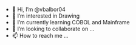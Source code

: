 - 👋 Hi, I’m @vbalbor04
- 👀 I’m interested in Drawing
- 🌱 I’m currently learning COBOL and Mainframe
- 💞️ I’m looking to collaborate on ...
- 📫 How to reach me ... 

<!---
vbalbor04/vbalbor04 is a ✨ special ✨ repository because its `README.md` (this file) appears on your GitHub profile.
You can click the Preview link to take a look at your changes.
--->
